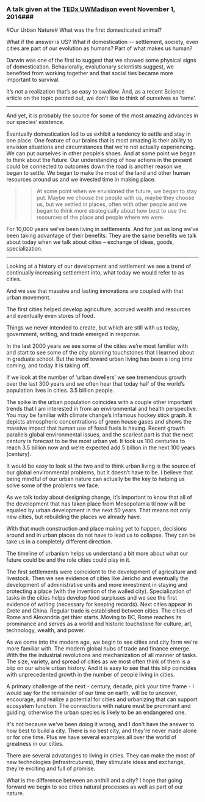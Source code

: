 
### A talk given at the [TEDx UWMadison](http://www.ted.com/tedx/events/12377) event November 1, 2014###

#Our Urban Nature#
What was the first domesticated animal? 

What if the answer is US?  What if domestication -- settlement, society, even cities are part of our evolution as humans? Part of what makes us human?

Darwin was one of the first to suggest that we showed some physical signs of domestication. Behaviorally, evolutionary scientists suggest, we benefited from working together and that social ties became more important to survival. 

It’s not a realization that’s so easy to swallow. And, as a recent Science article on the topic pointed out, we don’t like to think of ourselves as ‘tame’.

---------------------------------

And yet, it is probably the source for some of the most amazing advances in our species’ existence. 

Eventually domestication led to us exhibit a tendency to settle and stay in one place. One feature of our brains that is most amazing is their ability to envision situations and circumstances that we’re not actually experiencing. We can put ourselves in other people’s shoes. And at some point we began to think about the future. Our understanding of how actions in the present could be connected to outcomes down the road is another reason we began to settle. We began to make the most of the land and other human resources around us and we invested time in making place. 

>>At some point when we envisioned the future, we began to stay put. Maybe we choose the people with us, maybe they choose us, but we settled in places, often with other people and we began to think more strategically about how best to use the resources of the place and people where we were. 

For 10,000 years we’ve been living in settlements. And for just as long we’ve been taking advantage of their benefits. They are the same benefits we talk about today when we talk about cities – exchange of ideas, goods, specialization. 

<!---human domestication http://www.jstor.org/stable/10.1086/368119 
"For the human, the combination of adoption of a built environment, change in diet consistency, and lowered mobility brought about morphological changes similar to those seen in certain domestic animals."
--->

-----------------

Looking at a history of our development and settlement we see a trend of continually increasing settlement into, what today we would refer to as cities. 

And we see that massive and lasting innovations are coupled with that urban movement.  

The first cities helped develop agriculture, accrued wealth and resources and eventually even stores of food. 

Things we never intended to create, but which are still with us today, government, writing, and trade emerged in response. 

In the last 2000 years we see some of the cities we’re most familiar with and start to see some of the city planning touchstones that I learned about in graduate school.  But the trend toward urban living has been a long time coming, and today it is taking off. 

If we look at the number of ‘urban dwellers’ we see tremendous growth over the last 300 years and we often hear that today half of the world’s population lives in cities. 3.5 billion people.  

The spike in the urban population coincides with a couple other important trends that I am interested in from an environmental and health perspective. You may be familiar with climate change’s infamous hockey stick graph. It depicts atmospheric concentrations of green house gases and shows the massive impact that human use of fossil fuels is having. Recent growth parallels global environmental issues, and the scariest part is that the next century is forecast to be the most urban yet. It took us 100 centuries to reach 3.5 billion now and we’re expected add 5 billion in the next 100 years (century). 

It would be easy to look at the two and to think urban living is the source of our global environmental problems, but it doesn’t have to be.  I believe that being mindful of our urban nature can actually be the key to helping us solve some of the problems we face. 

As we talk today about designing change, it’s important to know that all of the development that has taken place from Mesopotamia til now will be equaled by urban development in the next 50 years. That means not only new cities, but rebuilding the places we already have.  

With that much construction and place making yet to happen, decisions around and in urban places do not have to lead us to collapse. They can be take us in a completely different direction.







 



The timeline of urbanism helps us understand a bit more about what our future could be and the role cities could play in it.

The first settlements were coincident to the development of agriculture and livestock. Then we see evidence of cities like Jericho and eventually the development of administrative units and more investment in staying and protecting a place (with the invention of the walled city). Specialization of tasks in the cities helps develop food surpluses and we see the first evidence of writing (necessary for keeping records). Next cities appear in Crete and China. Regular trade is established between cities. The cities of Rome and Alexandria get thier starts. Moving to BC, Rome reaches its prominance and serves as a world and historic touchstone for culture, art, technology, wealth, and power. 

As we come into the modern age, we begin to see cities and city form we're more familiar with. The modern global hubs of trade and finance emerge. With the the industrial revolutions and mechanization of all manner of tasks. The size, variety, and spread of cities as we most often think of them is a blip on our whole urban history. And it is easy to see that this blip coincides with unprecedented growth in the number of people living in cities. 




<!---The form and function of our cities has evolved over time as well. Lewis Mumford described this evolution as embodying 

_"a tendency to loosen the bonds that connect [the city's] inhabitants with nature and to transform, eliminate, or replace its earth-bound aspects, covering the natural site with an artificial environment that enhances the dominance of man and encourages an illusion of complete independence from nature"_

Increasingly the dominant city form of the day has relied more and more on resources and materials from further and furhter beyond its own boundaries. 

>_"The task of environmental design in its most profound sense, therefore, is to understand the trends and make the most of the opportunities for beneficial change."_ --->

A primary challenge of the next - century, decade, pick your time frame - I would say for the remainder of our time on earth, will be to uncover, encourage, and realize a potential for cities and urbanizing that can support ecosystem function. The connections with nature must be prominant and guiding, otherwise the urban species is likely to be an endangered one.  



It's not because we've been doing it wrong, and I don't have the answer to how best to build a city. There is no best city, and they're never made alone or for one time. Plus we have several examples all over the world of greatness in our cities. 


There are several advatanges to living in cities. They can make the most of new technologies (infrastrcutures), they stimulate ideas and exchange, they're exciting and full of promise. 

<!--- "One of the few advantages of age, when you talk about the future is that you've already been there so many times." [Nicholas Negroponte](http://www.npr.org/2013/08/26/215826949/predicting-the-future) ---> 

What is the difference between an anthill and a city? I hope that going forward we begin to see cities natural processes as well as part of our nature. 
